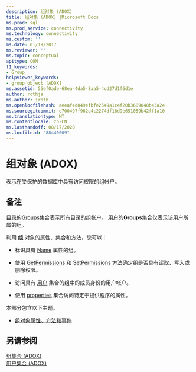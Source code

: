 ```yaml
---
description: 组对象 (ADOX)
title: 组对象 (ADOX) |Microsoft Docs
ms.prod: sql
ms.prod_service: connectivity
ms.technology: connectivity
ms.custom: ''
ms.date: 01/19/2017
ms.reviewer: ''
ms.topic: conceptual
apitype: COM
f1_keywords:
- Group
helpviewer_keywords:
- group object [ADOX]
ms.assetid: 55ef0ade-68ea-4da5-8aa5-4cd27d1f6d1e
author: rothja
ms.author: jroth
ms.openlocfilehash: aeeaf4d849efbfe2549a1c4f20b3689048b43a24
ms.sourcegitcommit: e700497f962e4c2274df16d9e651059b42ff1a10
ms.translationtype: MT
ms.contentlocale: zh-CN
ms.lasthandoff: 08/17/2020
ms.locfileid: "88440009"
---
```

# <a name="group-object-adox"></a>组对象 (ADOX)
表示在受保护的数据库中具有访问权限的组帐户。  
  
## <a name="remarks"></a>备注  
 [目录](../../../ado/reference/adox-api/catalog-object-adox.md)的[Groups](../../../ado/reference/adox-api/groups-collection-adox.md)集合表示所有目录的组帐户。 [用户](../../../ado/reference/adox-api/user-object-adox.md)的**Groups**集合仅表示该用户所属的组。  
  
 利用 **组** 对象的属性、集合和方法，您可以：  
  
-   标识具有 [Name](../../../ado/reference/adox-api/name-property-adox.md) 属性的组。  
  
-   使用 [GetPermissions](../../../ado/reference/adox-api/getpermissions-method-adox.md) 和 [SetPermissions](../../../ado/reference/adox-api/setpermissions-method-adox.md) 方法确定组是否具有读取、写入或删除权限。  
  
-   访问具有 [用户](../../../ado/reference/adox-api/users-collection-adox.md) 集合的组中的成员身份的用户帐户。  
  
-   使用 [properties](../../../ado/reference/ado-api/properties-collection-ado.md) 集合访问特定于提供程序的属性。  
  
 本部分包含以下主题。  
  
-   [组对象属性、方法和事件](../../../ado/reference/adox-api/group-object-properties-methods-and-events.md)  
  
## <a name="see-also"></a>另请参阅  
 [组集合 (ADOX) ](../../../ado/reference/adox-api/groups-collection-adox.md)   
 [用户集合 (ADOX)](../../../ado/reference/adox-api/users-collection-adox.md)
